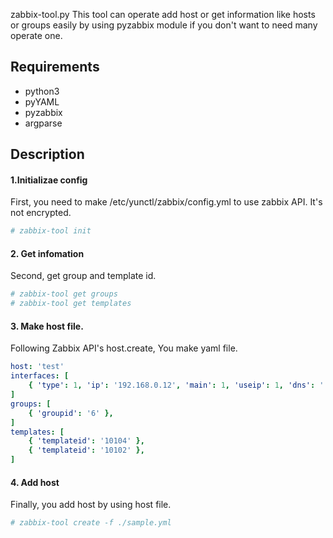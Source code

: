 zabbix-tool.py
This tool can operate add host or get information like hosts or groups easily by using pyzabbix module if you don't want to need many operate one.

## Requirements
* python3
* pyYAML
* pyzabbix
* argparse

## Description
#### 1.Initializae config
First, you need to make /etc/yunctl/zabbix/config.yml to use zabbix API.
It's not encrypted. 
```bash
# zabbix-tool init
```
#### 2. Get infomation
Second, get group and template id.
```bash
# zabbix-tool get groups
# zabbix-tool get templates
```
#### 3. Make host file.
Following Zabbix API's host.create,  You make yaml file.
```yaml
host: 'test'
interfaces: [
    { 'type': 1, 'ip': '192.168.0.12', 'main': 1, 'useip': 1, 'dns': '', 'port': '10050'},
]
groups: [
    { 'groupid': '6' },
]
templates: [
    { 'templateid': '10104' },
    { 'templateid': '10102' },
]
```
#### 4. Add host
Finally, you add host by using host file.
```bash
# zabbix-tool create -f ./sample.yml
```

